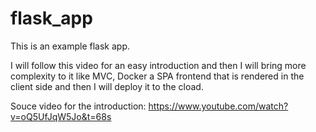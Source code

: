 # flask_app
This is an example flask app.

I will follow this video for an easy introduction and then I will bring more complexity to it like MVC, Docker a SPA frontend that is rendered in the client side and then I will deploy it to the cload.

Souce video for the introduction: https://www.youtube.com/watch?v=oQ5UfJqW5Jo&t=68s
